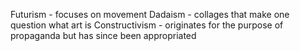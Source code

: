 Futurism - focuses on movement
Dadaism - collages that make one question what art is
Constructivism - originates for the purpose of propaganda but has since been appropriated

